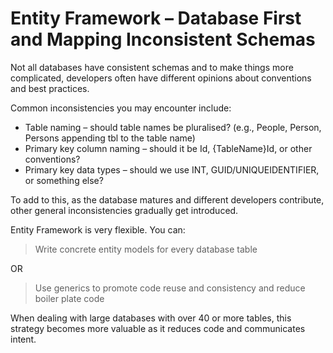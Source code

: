 # Entity Framework – Database First and Mapping Inconsistent Schemas
 
Not all databases have consistent schemas and to make things more complicated, developers often have different opinions about conventions and best practices.

Common inconsistencies you may encounter include:

-	Table naming – should table names be pluralised? (e.g., People, Person, Persons appending tbl to the table name)
-	Primary key column naming – should it be Id, {TableName}Id, or other conventions?
-	Primary key data types – should we use INT, GUID/UNIQUEIDENTIFIER, or something else?

To add to this, as the database matures and different developers contribute, other general inconsistencies gradually get introduced.

Entity Framework is very flexible. You can:

> Write concrete entity models for every database table

OR

> Use generics to promote code reuse and consistency and reduce boiler plate code


When dealing with large databases with over 40 or more tables, this strategy becomes more valuable as it reduces code and communicates intent.
